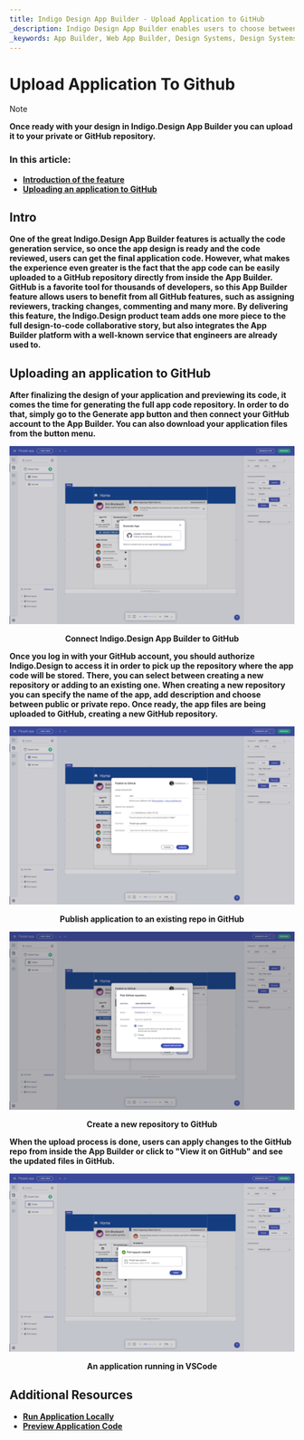 ```yaml
---
title: Indigo Design App Builder - Upload Application to GitHub
_description: Indigo Design App Builder enables users to choose between downloading their application locally or uploading it to their GitHub repository.
_keywords: App Builder, Web App Builder, Design Systems, Design Systems UX, UI kit, Sketch, Ignite UI for Angular, Sketch to Angular, Angular, Angular Design System, Export code from Sketch, Design Kits for Angular, Sketch UI kits, GitHub
---
```

# Upload Application To Github

> [!NOTE]
><b>Once ready with your design in Indigo.Design App Builder you can upload it to your private or GitHub repository. 


### In this article:
* <a href="#intro">Introduction of the feature</a>
* <a href="#uploading-an-application-to-github">Uploading an application to GitHub</a>

## Intro
One of the great Indigo.Design App Builder features is actually the code generation service, so once the app design is ready and the code reviewed, users can get the final application code. However, what makes the experience even greater is the fact that the app code can be easily uploaded to a GitHub repository directly from inside the App Builder. GitHub is a favorite tool for thousands of developers, so this App Builder feature allows users to benefit from all GitHub features, such as assigning reviewers, tracking changes, commenting and many more. By delivering this feature, the Indigo.Design product team adds one more piece to the full design-to-code collaborative story, but also integrates the App Builder platform with a well-known service that engineers are already used to. 

## Uploading an application to GitHub
After finalizing the design of your application and previewing its code, it comes the time for generating the full app code repository. In order to do that, simply go to the Generate app button and then connect your GitHub account to the App Builder. You can also download your application files from the button menu.


<img class="responsive-img" src="../images/connect-to-github.png" srcset="../images/connect-to-github-@2x.png 2x" />
<p style="text-align:center;">Connect Indigo.Design App Builder to GitHub</p>

Once you log in with your GitHub account, you should authorize Indigo.Design to access it in order to pick up the repository where the app code will be stored. There, you can select between creating a new repository or adding to an existing one. When creating a new repository you can specify the name of the app, add description and choose between public or private repo. Once ready, the app files are being uploaded to GitHub, creating a new GitHub repository.

<img class="responsive-img" src="../images/pick-repository-publish-to-github.png" srcset="../images/pick-repository-publish-to-github-@2x.png 2x" />
<p style="text-align:center;">Publish application to an existing repo in GitHub</p>

<img class="responsive-img" src="../images/create-new-repo-publish-to-github.png" srcset="../images/create-new-repo-publish-to-github-@2x.png 2x" />
<p style="text-align:center;">Create a new repository to GitHub</p>

When the upload process is done, users can apply changes to the GitHub repo from inside the App Builder or click to "View it on GitHub" and see the updated files in GitHub.

<img class="responsive-img" src="../images/view-application-publish-to-github.png" srcset="../images/view-application-publish-to-github-@2x.png 2x" />
<p style="text-align:center;">An application running in VSCode</p>

## Additional Resources

<div class="divider--half"></div>

* [Run Application Locally](run-application-locally.md)
* [Preview Application Code](../preview-code.md)
